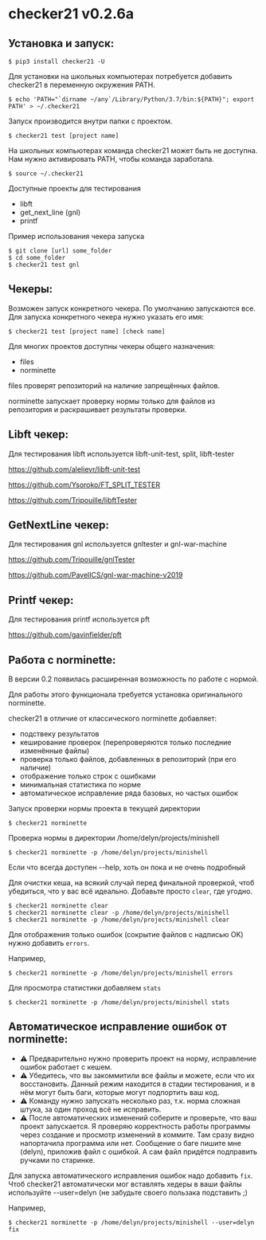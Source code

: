 # checker21 v0.2.6a

Установка и запуск:
----------------------------

    $ pip3 install checker21 -U
    
Для установки на школьных компьютерах потребуется добавить checker21 в переменную окружения PATH.
    
    $ echo 'PATH="`dirname ~/any`/Library/Python/3.7/bin:${PATH}"; export PATH' > ~/.checker21
  
    
Запуск производится внутри папки с проектом.

    $ checker21 test [project name]
    
На школьных компьютерах команда checker21 может быть не доступна.
Нам нужно активировать PATH, чтобы команда заработала.
   
    $ source ~/.checker21
  

Доступные проекты для тестирования

- libft
- get_next_line (gnl)
- printf

Пример использования чекера запуска

    $ git clone [url] some_folder
    $ cd some_folder
    $ checker21 test gnl

Чекеры:
----------------------------

Возможен запуск конкретного чекера. По умолчанию запускаются все.
Для запуска конкретного чекера нужно указать его имя:

    $ checker21 test [project name] [check name]

Для многих проектов доступны чекеры общего назначения:

- files
- norminette

files проверят репозиторий на наличие запрещённых файлов.

norminette запускает проверку нормы только для файлов из репозитория и
раскрашивает результаты проверки.

Libft чекер:
----------------------------

Для тестирования libft используется libft-unit-test, split, libft-tester

https://github.com/alelievr/libft-unit-test

https://github.com/Ysoroko/FT_SPLIT_TESTER

https://github.com/Tripouille/libftTester

GetNextLine чекер:
----------------------------

Для тестирования gnl используется gnltester и gnl-war-machine

https://github.com/Tripouille/gnlTester

https://github.com/PavelICS/gnl-war-machine-v2019

Printf чекер:
----------------------------
Для тестирования printf используется pft

https://github.com/gavinfielder/pft

Работа с norminette:
----------------------------
В версии 0.2 появилась расширенная возможность по работе с нормой.

Для работы этого функционала требуется установка оригинального norminette.

checker21 в отличие от классического norminette добавляет:
- подствеку результатов
- кеширование проверок (перепроверяются только последние изменённые файлы)
- проверка только файлов, добавленных в репозиторий (при его наличие)
- отображение только строк с ошибками
- минимальная статистика по норме
- автоматическое исправление ряда базовых, но частых ошибок

Запуск проверки нормы проекта в текущей директории


    $ checker21 norminette
    
Проверка нормы в директории /home/delyn/projects/minishell

    $ checker21 norminette -p /home/delyn/projects/minishell
    

Если что всегда доступен --help, хоть он пока и не очень подробный

Для очистки кеша, на всякий случай перед финальной проверкой, чтоб убедиться, что у вас всё идеально.
Добавьте просто `clear`, где угодно.

    $ checker21 norminette clear
    $ checker21 norminette clear -p /home/delyn/projects/minishell
    $ checker21 norminette -p /home/delyn/projects/minishell clear

Для отображения только ошибок (сокрытие файлов с надписью OK) нужно добавить `errors`.

Например,

    $ checker21 norminette -p /home/delyn/projects/minishell errors

Для просмотра статистики добавляем `stats`

    $ checker21 norminette -p /home/delyn/projects/minishell stats

Автоматическое исправление ошибок от norminette:
----------------------------------------------------

- ⚠ Предварительно нужно проверить проект на норму, исправление ошибок работает с кешем.
- ⚠ Убедитесь, что вы закоммитили все файлы и можете, если что их восстановить. Данный режим находится в стадии тестирования, и в нём могут быть баги, которые могут подпортить ваш код.
- ⚠ Команду нужно запускать несколько раз, т.к. норма сложная штука, за один проход всё не исправить.
- ⚠ После автоматических изменений соберите и проверьте, что ваш проект запускается.
Я проверяю корректность работы программы через создание и просмотр изменений в коммите.
Там сразу видно напортачила программа или нет. Сообщение о баге пишите мне (delyn), приложив файл с ошибкой.
А сам файл придётся подправить ручками по старинке. 

Для запуска автоматического исправления ошибок надо добавить `fix`.
Чтоб checker21 автоматически мог вставлять хедеры в ваши файлы
используйте --user=delyn (не забудьте своего пользака подставить ;)

Например,

    $ checker21 norminette -p /home/delyn/projects/minishell --user=delyn fix
